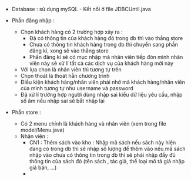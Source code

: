 * Database : sử dụng mySQL
      - Kết nối ở file JDBCUntil.java
* Phần đăng nhập :
    - Chọn khách hàng có 2 trường hợp xảy ra :
        + Đã có thông tin của khách hàng đó trong db thì vào thẳng store
        + Chưa có thông tin khách hàng trong db thì chuyển sang phần đăng kí, xong sẽ vào thẳng store
        + Phần đăng kí sẽ có mục nhập mã nhân viên tiếp đón mình nhân viên này sẽ xử lí tất cả các dịch vụ của khách hàng mới này 
    - Với lựa chọn là nhân viên thì tương tự trên
    - Chọn thoát là thoát hẳn chương trình 
    - Điều kiện khách hàng/nhân viên phải nhớ mã khách hàng/nhân viên của mình tương tự như username và password
    - Đã xử lí trường hợp người dùng nhập sai kiểu dữ liệu yêu cầu, nhập số âm nếu nhập sai sẽ bắt nhập lại
      
* Phần store :
    - Có 2 menu chính là khách hàng và nhân viên (xem trong file model/Menu.java)
    - Nhân viên :
        + CN1 : Thêm sách vào kho : Nhập mã sách nếu sách này hiện đang có trong db thì sẽ nhập số lượng để thêm vào nếu mã sách nhập vào chưa có thông tin trong db thì sẽ phải nhập đầy đủ thông tin của sách đó (tên sách , tác giả, thể loại mô tả giá nhập giá bán, ...)
        + 
